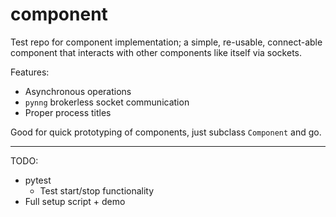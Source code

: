 # component
Test repo for component implementation; a simple, re-usable, connect-able component that interacts with other components like itself via sockets.

Features:
- Asynchronous operations
- `pynng` brokerless socket communication
- Proper process titles

Good for quick prototyping of components, just subclass `Component` and go.

---

TODO:
* pytest
  * Test start/stop functionality
* Full setup script + demo
